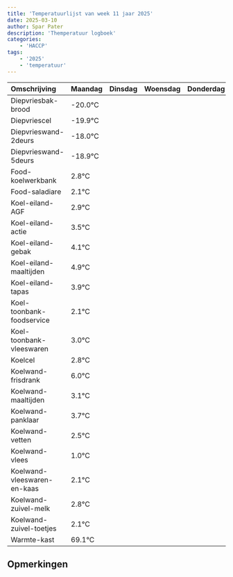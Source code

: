 ```yaml
---
title: 'Temperatuurlijst van week 11 jaar 2025'
date: 2025-03-10
author: Spar Pater
description: 'Themperatuur logboek'
categories:
    - 'HACCP'
tags:
    - '2025'
    - 'temperatuur'
---
```

|Omschrijving|Maandag|Dinsdag|Woensdag|Donderdag|Vrijdag|Zaterdag|Zondag|
|:---|:---|:---|:---|:---|:---|:---|:---|
|Diepvriesbak-brood|-20.0°C| | | | | | |
|Diepvriescel|-19.9°C| | | | | | |
|Diepvrieswand-2deurs|-18.0°C| | | | | | |
|Diepvrieswand-5deurs|-18.9°C| | | | | | |
|Food-koelwerkbank|2.8°C| | | | | | |
|Food-saladiare|2.1°C| | | | | | |
|Koel-eiland-AGF|2.9°C| | | | | | |
|Koel-eiland-actie|3.5°C| | | | | | |
|Koel-eiland-gebak|4.1°C| | | | | | |
|Koel-eiland-maaltijden|4.9°C| | | | | | |
|Koel-eiland-tapas|3.9°C| | | | | | |
|Koel-toonbank-foodservice|2.1°C| | | | | | |
|Koel-toonbank-vleeswaren|3.0°C| | | | | | |
|Koelcel|2.8°C| | | | | | |
|Koelwand-frisdrank|6.0°C| | | | | | |
|Koelwand-maaltijden|3.1°C| | | | | | |
|Koelwand-panklaar|3.7°C| | | | | | |
|Koelwand-vetten|2.5°C| | | | | | |
|Koelwand-vlees|1.0°C| | | | | | |
|Koelwand-vleeswaren-en-kaas|2.1°C| | | | | | |
|Koelwand-zuivel-melk|2.8°C| | | | | | |
|Koelwand-zuivel-toetjes|2.1°C| | | | | | |
|Warmte-kast|69.1°C| | | | | | |

## Opmerkingen



